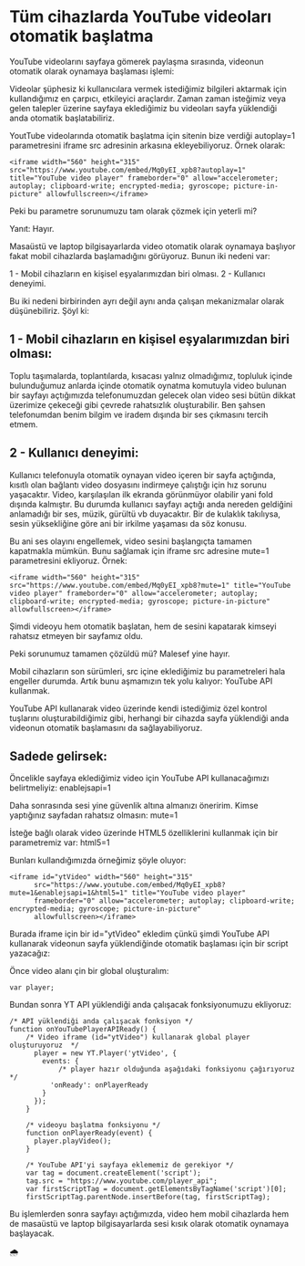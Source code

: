 <h1>Tüm cihazlarda YouTube videoları otomatik başlatma</h1>

YouTube videolarını sayfaya gömerek paylaşma sırasında, videonun otomatik olarak oynamaya başlaması işlemi:

Videolar şüphesiz ki kullanıcılara vermek istediğimiz bilgileri aktarmak için kullandığımız en çarpıcı, etkileyici araçlardır. Zaman zaman isteğimiz veya gelen talepler üzerine sayfaya eklediğimiz bu videoları sayfa yüklendiği anda otomatik başlatabiliriz.

YoutTube videolarında otomatik başlatma için sitenin bize verdiği autoplay=1 parametresini iframe src adresinin arkasına ekleyebiliyoruz. Örnek olarak: 
```
<iframe width="560" height="315" src="https://www.youtube.com/embed/Mq0yEI_xpb8?autoplay=1" title="YouTube video player" frameborder="0" allow="accelerometer; autoplay; clipboard-write; encrypted-media; gyroscope; picture-in-picture" allowfullscreen></iframe>
```

Peki bu parametre sorunumuzu tam olarak çözmek için yeterli mi?

Yanıt: Hayır.

Masaüstü ve laptop bilgisayarlarda video otomatik olarak oynamaya başlıyor fakat mobil cihazlarda başlamadığını görüyoruz. Bunun iki nedeni var:

1 - Mobil cihazların en kişisel eşyalarımızdan biri olması.
2 - Kullanıcı deneyimi.

Bu iki nedeni birbirinden ayrı değil aynı anda çalışan mekanizmalar olarak düşünebiliriz. Şöyl ki:

<h2>1 - Mobil cihazların en kişisel eşyalarımızdan biri olması:</h2>
Toplu taşımalarda, toplantılarda, kısacası yalnız olmadığımız, topluluk içinde bulunduğumuz anlarda içinde otomatik oynatma komutuyla video bulunan bir sayfayı açtığımızda telefonumuzdan gelecek olan video sesi bütün dikkat üzerimize çekeceği gibi çevrede rahatsızlık oluşturabilir. Ben şahsen telefonumdan benim bilgim ve iradem dışında bir ses çıkmasını tercih etmem.

<h2>2 - Kullanıcı deneyimi:</h2> Kullanıcı telefonuyla otomatik oynayan video içeren bir sayfa açtığında, kısıtlı olan bağlantı video dosyasını indirmeye çalıştığı için hız sorunu yaşacaktır. Video, karşılaşılan ilk ekranda görünmüyor olabilir yani fold dışında kalmıştır. Bu durumda kullanıcı sayfayı açtığı anda nereden geldiğini anlamadığı bir ses, müzik, gürültü vb duyacaktır. Bir de kulaklık takılıysa, sesin yüksekliğine göre ani bir irkilme yaşaması da söz konusu.

Bu ani ses olayını engellemek, video sesini başlangıçta tamamen kapatmakla mümkün. Bunu sağlamak için iframe src adresine mute=1 parametresini ekliyoruz. Örnek:
```
<iframe width="560" height="315" src="https://www.youtube.com/embed/Mq0yEI_xpb8?mute=1" title="YouTube video player" frameborder="0" allow="accelerometer; autoplay; clipboard-write; encrypted-media; gyroscope; picture-in-picture" allowfullscreen></iframe>
```
Şimdi videoyu hem otomatik başlatan, hem de sesini kapatarak kimseyi rahatsız etmeyen bir sayfamız oldu.

Peki sorunumuz tamamen çözüldü mü? Malesef yine hayır.

Mobil cihazların son sürümleri, src içine eklediğimiz bu parametreleri hala engeller durumda. Artık bunu aşmamızın tek yolu kalıyor: YouTube API kullanmak.

YouTube API kullanarak video üzerinde kendi istediğimiz özel kontrol tuşlarını oluşturabildiğimiz gibi, herhangi bir cihazda sayfa yüklendiği anda videonun otomatik başlamasını da sağlayabiliyoruz.

<h2>Sadede gelirsek:</h2>

Öncelikle sayfaya eklediğimiz video için YouTube API kullanacağımızı belirtmeliyiz: enablejsapi=1

Daha sonrasında sesi yine güvenlik altına almanızı öneririm. Kimse yaptığınız sayfadan rahatsız olmasın: mute=1

İsteğe bağlı olarak video üzerinde HTML5 özelliklerini kullanmak için bir parametremiz var: html5=1

Bunları kullandığımızda örneğimiz şöyle oluyor:
```
<iframe id="ytVideo" width="560" height="315"
      src="https://www.youtube.com/embed/Mq0yEI_xpb8?mute=1&enablejsapi=1&html5=1" title="YouTube video player"
      frameborder="0" allow="accelerometer; autoplay; clipboard-write; encrypted-media; gyroscope; picture-in-picture"
      allowfullscreen></iframe>
```
Burada iframe için bir id="ytVideo" ekledim çünkü şimdi YouTube API kullanarak videonun sayfa yüklendiğinde otomatik başlaması için bir script yazacağız:

Önce video alanı çin bir global oluşturalım:
```
var player;
```
Bundan sonra YT API yüklendiği anda çalışacak fonksiyonumuzu ekliyoruz:
```
/* API yüklendiği anda çalışacak fonksiyon */
function onYouTubePlayerAPIReady() {
	/* Video iframe (id="ytVideo") kullanarak global player oluşturuyoruz  */
      player = new YT.Player('ytVideo', {
        events: {
			/* player hazır olduğunda aşağıdaki fonksiyonu çağırıyoruz */
          'onReady': onPlayerReady
        }
      });
    }
    
    /* videoyu başlatma fonksiyonu */
    function onPlayerReady(event) {
      player.playVideo();
    }
    
    /* YouTube API'yi sayfaya eklememiz de gerekiyor */
    var tag = document.createElement('script');
    tag.src = "https://www.youtube.com/player_api";
    var firstScriptTag = document.getElementsByTagName('script')[0];
    firstScriptTag.parentNode.insertBefore(tag, firstScriptTag);
```
    
Bu işlemlerden sonra sayfayı açtığımızda, video hem mobil cihazlarda hem de masaüstü ve laptop bilgisayarlarda sesi kısık olarak otomatik oynamaya başlayacak.

🌧